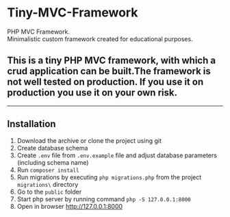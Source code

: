 # Tiny-MVC-Framework
PHP MVC Framework. <br>
Minimalistic custom framework created for educational purposes.


## This is a tiny PHP MVC framework, with which a crud application can be built.The framework is not well tested on production. If you use it on production you use it on your own risk.

----
## Installation

1. Download the archive or clone the project using git
2. Create database schema
3. Create `.env` file from `.env.example` file and adjust database parameters (including schema name)
4. Run `composer install`
5. Run migrations by executing `php migrations.php` from the project `migrations\` directory
6. Go to the `public` folder 
7. Start php server by running command `php -S 127.0.0.1:8000` 
8. Open in browser http://127.0.0.1:8000

